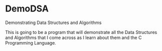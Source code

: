 # DemoDSA
Demonstrating Data Structures and Algorithms

This is going to be a program that will demonstrate all the Data Structures and Algorithms that I come across as I learn about them and the C Programming Language.
